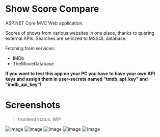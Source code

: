 # Show Score Compare
ASP.NET Core MVC Web application.

Scores of shows from various websites in one place, thanks to quering external APIs.
Searches are serilized to MSSQL database.

Fetching from services:
- IMDb
- TheMovieDatabase

**If you want to test this app on your PC you have to have your own API keys and assign them in user-secrets named "tmdb_api_key" and "imdb_api_key"!**

# Screenshots
> frontend status: WIP

![image](https://cdn.discordapp.com/attachments/798693819138703381/1029558421307015228/unknown.png)
![image](https://cdn.discordapp.com/attachments/798693819138703381/1029558495109980200/unknown.png)
![image](https://cdn.discordapp.com/attachments/798693819138703381/1029558560583061564/unknown.png)
![image](https://cdn.discordapp.com/attachments/798693819138703381/1029558721514307594/unknown.png)
![image](https://cdn.discordapp.com/attachments/798693819138703381/1029558801118023770/unknown.png)